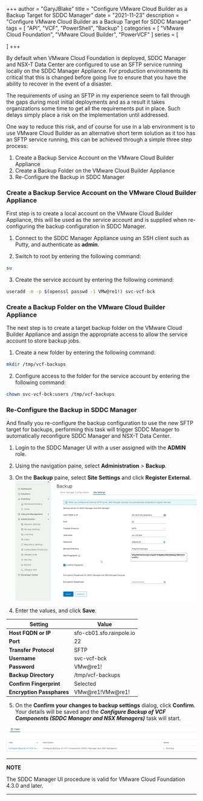 +++
author = "GaryJBlake"
title = "Configure VMware Cloud Builder as a Backup Target for SDDC Manager"
date = "2021-11-23"
description = "Configure VMware Cloud Builder as a Backup Target for SDDC Manager"
tags = [
    "API",
    "VCF",
    "PowerShell",
    "Backup"
]
categories = [
    "VMware Cloud Foundation",
    "VMware Cloud Builder",
    "PowerVCF"
]
series = [

]
+++

By default when VMware Cloud Foundation is deployed, SDDC Manager and NSX-T Data Center are configured to use an SFTP service running locally on the SDDC Manager Appliance. For production environments its critical that this is changed before going live to ensure that you have the ability to recover in the event of a disaster.

The requirements of using an SFTP in my experience seem to fall through the gaps during most initial deployments and as a result it takes organizations some time to get all the requirements put in place. Such delays simply place a risk on the implementation until addressed.

One way to reduce this risk, and of course for use in a lab environment is to use VMware Cloud Builder as an alternative short term solution as it too has an SFTP service running, this can be achieved through a simple three step process:

1. Create a Backup Service Account on the VMware Cloud Builder Appliance
2. Create a Backup Folder on the VMware Cloud Builder Appliance
3. Re-Configure the Backup in SDDC Manager

### Create a Backup Service Account on the VMware Cloud Builder Appliance

First step is to create a local account on the VMware Cloud Builder Appliance, this will be used as the service account and is supplied when re-configuring the backup configuration in SDDC Manager.

1. Connect to the SDDC Manager Appliance using an SSH client such as Putty, and authenticate as **admin**.

2. Switch to root by entering the following command:

``` Bash
su
```

3. Create the service account by entering the following command:

``` Bash
useradd -m -p $(openssl passwd -1 VMw@re1!) svc-vcf-bck
```

### Create a Backup Folder on the VMware Cloud Builder Appliance

The next step is to create a target backup folder on the VMware Cloud Builder Appliance and assign the appropriate access to allow the service account to store backup jobs.

1. Create a new folder by entering the following command:

``` Bash
mkdir /tmp/vcf-backups
```

2. Configure access to the folder for the service account by entering the following command:

``` Bash
chown svc-vcf-bck:users /tmp/vcf-backups
```

### Re-Configure the Backup in SDDC Manager

And finally you re-configure the backup configuration to use the new SFTP target for backups, performing this task will trigger SDDC Manager to automatically reconfigure SDDC Manager and NSX-T Data Center.

1. Login to the SDDC Manager UI with a user assigned with the **ADMIN** role.

2. Using the navigation paine, select **Administration** > **Backup**.

3. On the **Backup** paine, select **Site Settings** and click **Register External**.
![](/archive/2021/vcf-cb-backup-01.png)

4. Enter the values, and click **Save**.

Setting                     | Value
----------------------------|--------------------------
**Host FQDN or IP**         | sfo-cb01.sfo.rainpole.io
**Port**                    | 22
**Transfer Protocol**       | SFTP
**Username**                | svc-vcf-bck
**Password**                | VMw@re1!
**Backup Directory**        | /tmp/vcf-backups
**Confirm Fingerprint**     | Selected
**Encryption Passphares**   | VMw@re1!VMw@re1!

5. On the **Confirm your changes to backup settings** dialog, click **Confirm**. Your details will be saved and the ***Configure Backup of VCF Components (SDDC Manager and NSX Managers)*** task will start.

![](/archive/2021/vcf-cb-backup-02.png)

---
**NOTE**

The SDDC Manager UI procedure is valid for VMware Cloud Foundation 4.3.0 and later.

---
